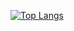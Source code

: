 
[![Top Langs](https://github-readme-stats.vercel.app/api/top-langs/?username=amazingdiko&layout=compact&theme=merko)](https://github.com/MashkaCoder/github-readme-stats)
